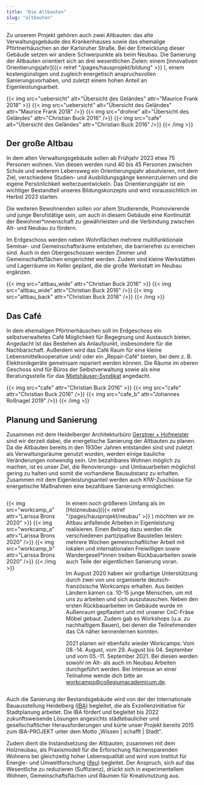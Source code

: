 ```yaml
---
title: "Die Altbauten"
slug: "altbauten"
---
```


Zu unserem Projekt gehören auch zwei Altbauten: das alte Verwaltungsgebäude des Krankenhauses sowie das ehemalige Pförtnerhäuschen an der Karlsruher Straße. Bei der Entwicklung dieser Gebäude setzen wir andere Schwerpunkte als beim Neubau. Die Sanierung der Altbauten orientiert sich an drei wesentlichen Zielen: einem [innovativen Orientierungsjahr]({{< relref "/pages/hausprojekt/bildung"  >}} ), einem kostengünstigen und zugleich energetisch anspruchsvollen Sanierungsvorhaben, und zuletzt einem hohen Anteil an Eigenleistungsarbeit.

{{< img src="uebersicht" alt="Übersicht des Geländes" attr="Maurice Frank 2018" >}}
    {{< img src="uebersicht" alt="Übersicht des Geländes" attr="Maurice Frank 2018" />}}
    {{< img src="drohne" alt="Übersicht des Geländes" attr="Christian Buck 2016" />}}
    {{< img src="cafe" alt="Übersicht des Geländes" attr="Christian Buck 2016" />}}
{{< /img >}}



## Der große Altbau

In dem alten Verwaltungsgebäude sollen ab Frühjahr 2023 etwa 75 Personen wohnen. Von diesen werden rund 40 bis 45 Personen zwischen Schule und weiterem Lebensweg ein Orientierungsjahr absolvieren, mit dem Ziel, verschiedene Studien- und Ausbildungsgänge kennenzulernen und die eigene Persönlichkeit weiterzuentwickeln. Das Orientierungsjahr ist ein wichtiger Bestandteil unseres Bildungskonzepts und wird voraussichtlich im Herbst 2023 starten.

Die weiteren Bewohnenden sollen vor allem Studierende, Promovierende und junge Berufstätige sein, um auch in diesem Gebäude eine Kontinuität der Bewohner\*innenschaft zu gewährleisten und die Verbindung zwischen Alt- und Neubau zu fördern.

Im Erdgeschoss werden neben Wohnflächen mehrere multifunktionale Seminar- und Gemeinschaftsräume entstehen, die barrierefrei zu erreichen sind. Auch in den Obergeschossen werden Zimmer und Gemeinschaftsflächen eingerichtet werden. Zudem sind kleine Werkstätten und Lagerräume im Keller geplant, die die große Werkstatt im Neubau ergänzen.

{{< img src="altbau_wide" attr="Christian Buck 2016" >}}
    {{< img src="altbau_wide" attr="Christian Buck 2016" />}}
    {{< img src="altbau_back" attr="Christian Buck 2016" />}}
{{< /img >}}

## Das Café

In dem ehemaligen Pförtnerhäuschen soll im Erdgeschoss ein selbstverwaltetes Café Möglichkeit für Begegnung und Austausch bieten. Angedacht ist das Bestehen als Anlaufpunkt, insbesondere für die Nachbarschaft. Außerdem wird das Café Raum für eine kleine Lebensmittelkooperative und/ oder ein „Repair-Café“ bieten, bei dem z. B. Elektronikgeräte gemeinsam repariert werden können. Die Räume im oberen Geschoss sind für Büros der Selbstverwaltung sowie als eine Beratungsstelle für das <a href='https://www.syndikat.org/de/unternehmensverbund/'>Mietshäuser-Syndikat</a> angedacht.

{{< img src="cafe" attr="Christian Buck 2016" >}}
    {{< img src="cafe" attr="Christian Buck 2016" />}}
    {{< img src="cafe_b" attr="Johannes Roßnagel 2019" />}}
{{< /img >}}

## Planung und Sanierung

Zusammen mit dem Heidelberger Architekturbüro <a href='https://gerstner-hofmeister.de/'>Gerstner + Hofmeister</a> sind wir derzeit dabei, die energetische Sanierung der Altbauten zu planen.
Da die Altbauten bereits in den 1930er Jahren entstanden sind und zuletzt als Verwaltungsräume genutzt wurden, werden einige bauliche Veränderungen notwendig sein. Um bezahlbares Wohnen möglich zu machen, ist es unser Ziel, die Renovierungs- und Umbauarbeiten möglichst gering zu halten und somit die vorhandene Bausubstanz zu erhalten. Zusammen mit dem Eigenleistungsanteil werden auch KfW-Zuschüsse für energetische Maßnahmen eine bezahlbare Sanierung ermöglichen.


<div class="columns" style="margin-top: 2em;">
    <div class="column">
    {{< img src="workcamp_a" attr="Larissa Brons 2020" >}}
      {{< img src="workcamp_a" attr="Larissa Brons 2020" />}}
      {{< img src="workcamp_b" attr="Larissa Brons 2020" />}}
    {{< /img >}}
    </div>
    <div class="column">
      In einem noch größerem Umfang als im [Holzneubau]({{< relref "/pages/hausprojekt/neubau"  >}} ) möchten wir im Altbau anfallende Arbeiten in Eigenleistung realisieren. Einen Beitrag dazu werden die verschiedenen partizipative Baustellen leisten: mehrere Wochen gemeinschaftlicher Arbeit mit lokalen und internationalen Freiwilligen sowie Wandergesell*innen treiben Rückbauarbeiten sowie auch Teile der eigentlichen Sanierung voran.
      <p> Im August 2020 haben wir großartige Unterstützung durch zwei von uns organisierte deutsch-französische Workcamps erhalten. Aus beiden Ländern kamen ca. 10-15 junge Menschen, um mit uns zu arbeiten und sich auszutauschen. Neben den ersten Rückbauarbeiten im Gebäude wurde im Außenraum gepflastert und mit unserer CnC-Fräse Möbel gebaut. Zudem gab es Workshops (u.a. zu nachhaltigem Bauen), bei denen die Teilnehmenden das CA näher kennenlernen konnten.
      <p> 2021 planen wir ebenfalls wieder Workcamps: Vom 08.-14. August, vom 29. August bis 04. September und vom 05.-11. September 2021. Bei diesen werden sowohl im Alt- als auch im Neubau Arbeiten durchgeführt werden. Bei Interesse an einer Teilnahme wende dich bitte an <a href="mailto:workcamps@collegiumacademicum.de">workcamps@collegiumacademicum.de</a>.
    </div>
</div>

Auch die Sanierung der Bestandsgebäude wird von der der Internationale Bauausstellung Heidelberg (<a href='https://iba.heidelberg.de/de/projekte/collegium-academicum'>IBA</a>) begleitet, die als Exzellenzinitiative für Stadtplanung arbeitet. Die IBA fördert und begleitet bis 2022 zukunftsweisende Lösungen angesichts städtebaulicher und gesellschaftlicher Herausforderungen und kürte unser Projekt bereits 2015 zum IBA-PROJEKT unter dem Motto „Wissen | schafft | Stadt“.

Zudem dient die Instandsetzung der Altbauten, zusammen mit dem Holzneubau, als Praxismodell für die
Erforschung flächensparenden Wohnens bei gleichzeitig hoher Lebensqualität und wird vom Institut für Energie- und Umweltforschung (<a href="https://www.ifeu.de/projekt/suprastadt/">ifeu</a>) begleitet. Der Anspruch, sich auf das Wesentliche zu reduzieren (Suffizienz), drückt sich in experimentellem Wohnen, Gemeinschaftsflächen und Räumen für Kreativnutzung aus.
